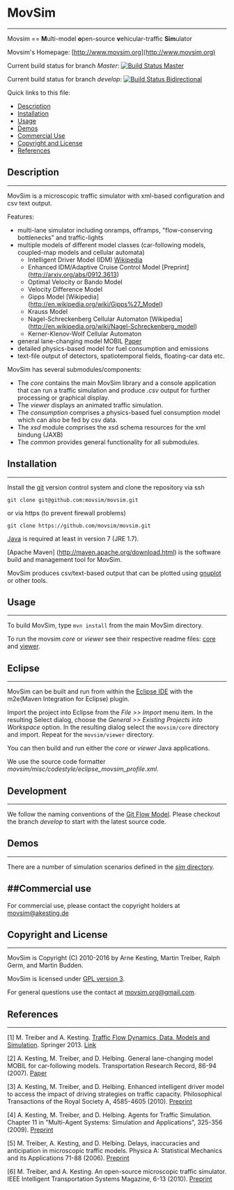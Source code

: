 # MovSim 
---------

Movsim == **M**ulti-model **o**pen-source **v**ehicular-traffic **Sim**ulator

Movsim's Homepage: [http://www.movsim.org](http://www.movsim.org)

Current build status for branch *Master*: [![Build Status Master](https://api.travis-ci.org/movsim/movsim.png?branch=master)](https://travis-ci.org/movsim/movsim)

Current build status for branch *develop*: [![Build Status Bidirectional](https://api.travis-ci.org/movsim/movsim.png?branch=develop)](https://travis-ci.org/movsim/movsim)

Quick links to this file:

* [Description](#description)
* [Installation](#installation)
* [Usage](#usage)
* [Demos](#demos)
* [Commercial Use](#commercial-use)
* [Copyright and License](#copyright-and-license)
* [References](#references)


## Description
--------------

MovSim is a microscopic traffic simulator with xml-based configuration and csv text output.

Features:

- multi-lane simulator including onramps, offramps, "flow-conserving bottlenecks" and traffic-lights
- multiple models of different model classes (car-following models, coupled-map models and cellular automata)
  * Intelligent Driver Model (IDM) [Wikipedia](http://en.wikipedia.org/wiki/Intelligent_driver_model)
  * Enhanced IDM/Adaptive Cruise Control Model [Preprint] (http://arxiv.org/abs/0912.3613)
  * Optimal Velocity or Bando Model 
  * Velocity Difference Model 
  * Gipps Model [Wikipedia] (http://en.wikipedia.org/wiki/Gipps%27_Model)
  * Krauss Model
  * Nagel-Schreckenberg Cellular Automaton [Wikipedia] (http://en.wikipedia.org/wiki/Nagel-Schreckenberg_model)
  * Kerner-Klenov-Wolf Cellular Automaton
- general lane-changing model MOBIL [Paper](http://www.akesting.de/download/MOBIL_TRR_2007.pdf)
- detailed physics-based model for fuel consumption and emissions
- text-file output of detectors, spatiotemporal fields, floating-car data etc.

MovSim has several submodules/components: 

* The _core_ contains the main MovSim library and a console application that can run a traffic simulation and produce _.csv_ output for further processing or graphical display.
* The _viewer_ displays an animated traffic simulation.
* The _consumption_ comprises a physics-based fuel consumption model which can also be fed by csv data.
* The _xsd_ module comprises the xsd schema resources for the xml bindung (JAXB) 
* The _common_ provides general functionality for all submodules.


## Installation
---------------

Install the [git](http://git-scm.com/download) version control system and clone the repository via ssh

    git clone git@github.com:movsim/movsim.git
    
or via https (to prevent firewall problems)
       
    git clone https://github.com/movsim/movsim.git
              
[Java](http://openjdk.java.net/install/index.html) is required at least in version 7 (JRE 1.7).

[Apache Maven] (http://maven.apache.org/download.html) is the software build and management tool for MovSim.

MovSim produces csv/text-based output that can be plotted using [gnuplot](http://www.gnuplot.info/) or other tools. 


## Usage
--------

To build MovSim, type `mvn install` from the main MovSim directory.

To run the movsim _core_ or _viewer_ see their respective readme files: [core](https://github.com/movsim/movsim/blob/master/core/README.md) and [viewer](https://github.com/movsim/movsim/blob/master/viewer/README.md).


## Eclipse
----------

MovSim can be built and run from within the [Eclipse IDE](http://www.eclipse.org/downloads/) with the m2e(Maven Integration for Eclipse) plugin.

Import the project into Eclipse from the _File >> Import_ menu item. In the resulting Select dialog, choose the _General >> Existing Projects into Workspace_ option. In the resulting dialog select the `movsim/core` directory and import. Repeat for the `movsim/viewer` directory.

You can then build and run either the _core_ or _viewer_ Java applications.

We use the source code formatter _movsim/misc/codestyle/eclipse_movsim_profile.xml_.

## Development
--------------

We follow the naming conventions of the [Git Flow Model](http://nvie.com/posts/a-successful-git-branching-model/). Please checkout the branch *develop* to start with the latest source code. 

 
## Demos
--------

There are a number of simulation scenarios defined in the [_sim_ directory](https://github.com/movsim/movsim/tree/develop/sim).


##Commercial use
--------------

For commercial use, please contact the copyright holders at movsim@akesting.de


## Copyright and License
------------------------

MovSim is Copyright (C) 2010-2016 by Arne Kesting, Martin Treiber, Ralph Germ, and Martin Budden.

MovSim is licensed under [GPL version 3](https://github.com/movsim/movsim/blob/develop/COPYING).

For general questions use the contact at movsim.org@gmail.com.

## References 
-------------

[1] M. Treiber and A. Kesting. [Traffic Flow Dynamics, Data, Models and Simulation](http://www.traffic-flow-dynamics.org). Springer 2013. [Link](http://www.springer.com/physics/complexity/book/978-3-642-32459-8)

[2] A. Kesting, M. Treiber, and D. Helbing. General lane-changing model MOBIL for car-following models. 
    Transportation Research Record, 86-94 (2007). [Paper](http://www.akesting.de/download/MOBIL_TRR_2007.pdf)
    
[3] A. Kesting, M. Treiber, and D. Helbing. Enhanced intelligent driver model to access the impact of driving 
    strategies on traffic capacity. Philosophical Transactions of the Royal Society A, 4585-4605 (2010). [Preprint](http://arxiv.org/abs/0912.3613)
    
[4] A. Kesting, M. Treiber, and D. Helbing. Agents for Traffic Simulation. 
    Chapter 11 in "Multi-Agent Systems: Simulation and Applications", 325-356 (2009). [Preprint](http://arxiv.org/abs/0805.0300)
    
[5] M. Treiber, A. Kesting, and D. Helbing. Delays, inaccuracies and anticipation in microscopic traffic models.
    Physica A: Statistical Mechanics and its Applications 71-88 (2006). [Preprint](http://arxiv.org/abs/cond-mat/?0404736)

[6] M. Treiber, and A. Kesting. An open-source microscopic traffic simulator.
    IEEE Intelligent Transportation Systems Magazine, 6-13 (2010). [Preprint](http://arxiv.org/abs/1012.4913)
